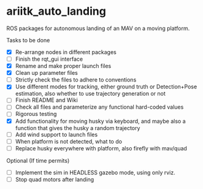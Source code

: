 # ariitk_auto_landing
ROS packages for autonomous landing of an MAV on a moving platform.

Tasks to be done  
- [x] Re-arrange nodes in different packages
- [ ] Finish the rqt_gui interface
- [x] Rename and make proper launch files
- [x] Clean up parameter files
- [ ] Strictly check the files to adhere to conventions
- [x] Use different modes for tracking, either ground truth or Detection+Pose estimation, also whether to use trajectory generation or not
- [ ] Finish README and Wiki
- [ ] Check all files and parameterize any functional hard-coded values
- [ ] Rigorous testing
- [x] Add functionality for moving husky via keyboard, and maybe also a function that gives the husky a random trajectory
- [ ] Add wind support to launch files
- [ ] When platform is not detected, what to do
- [ ] Replace husky everywhere with platform, also firefly with mav/quad

Optional (If time permits)
- [ ] Implement the sim in HEADLESS gazebo mode, using only rviz.
- [ ] Stop quad motors after landing
